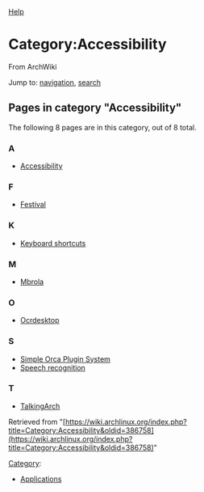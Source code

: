 [Help](//www.mediawiki.org/wiki/Special:MyLanguage/Help:Categories)

# Category:Accessibility

From ArchWiki

Jump to: [navigation](#column-one), [search](#searchInput)

## Pages in category "Accessibility"

The following 8 pages are in this category, out of 8 total.

### A

*   [Accessibility](/index.php/Accessibility "Accessibility")

### F

*   [Festival](/index.php/Festival "Festival")

### K

*   [Keyboard shortcuts](/index.php/Keyboard_shortcuts "Keyboard shortcuts")

### M

*   [Mbrola](/index.php/Mbrola "Mbrola")

### O

*   [Ocrdesktop](/index.php/Ocrdesktop "Ocrdesktop")

### S

*   [Simple Orca Plugin System](/index.php/Simple_Orca_Plugin_System "Simple Orca Plugin System")
*   [Speech recognition](/index.php/Speech_recognition "Speech recognition")

### T

*   [TalkingArch](/index.php/TalkingArch "TalkingArch")

Retrieved from "[https://wiki.archlinux.org/index.php?title=Category:Accessibility&oldid=386758](https://wiki.archlinux.org/index.php?title=Category:Accessibility&oldid=386758)"

[Category](/index.php/Special:Categories "Special:Categories"):

*   [Applications](/index.php/Category:Applications "Category:Applications")
